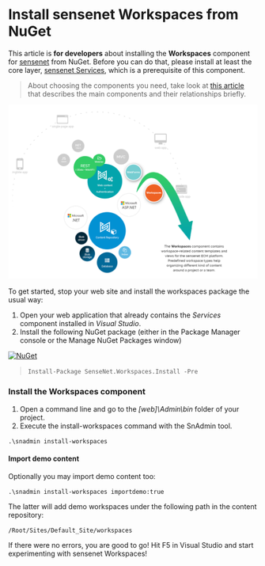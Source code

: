 # Install sensenet Workspaces from NuGet
This article is **for developers** about installing the **Workspaces** component for [sensenet](https://github.com/SenseNet) from NuGet. Before you can do that, please install at least the core layer, [sensenet Services](https://github.com/SenseNet/sensenet/tree/master/docs/install-sn-from-nuget.md), which is a prerequisite of this component.

>About choosing the components you need, take look at [this article](https://github.com/SenseNet/sensenet/tree/master/docs/sensenet-components.md) that describes the main components and their relationships briefly.

![sensenet Workspaces](https://github.com/SenseNet/sn-resources/raw/master/images/sn-components/sn-components_workspaces.png "sensenet Workspaces")

To get started, stop your web site and install the workspaces package the usual way:

1. Open your web application that already contains the *Services* component installed in *Visual Studio*.
2. Install the following NuGet package (either in the Package Manager console or the Manage NuGet Packages window)

[![NuGet](https://img.shields.io/nuget/v/SenseNet.Workspaces.Install.svg)](https://www.nuget.org/packages/SenseNet.Workspaces.Install)

> `Install-Package SenseNet.Workspaces.Install -Pre`

### Install the Workspaces component
1. Open a command line and go to the *[web]\Admin\bin* folder of your project.
2. Execute the install-workspaces command with the SnAdmin tool.

```text
.\snadmin install-workspaces
```

#### Import demo content
Optionally you may import demo content too:

```text
.\snadmin install-workspaces importdemo:true
```

The latter will add demo workspaces under the following path in the content repository:

```text
/Root/Sites/Default_Site/workspaces
```

If there were no errors, you are good to go! Hit F5 in Visual Studio and start experimenting with sensenet Workspaces!